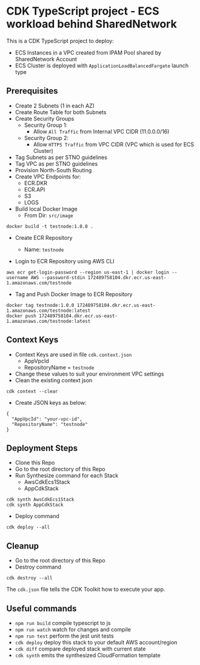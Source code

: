 # CDK TypeScript project - ECS workload behind SharedNetwork

This is a CDK TypeScript project to deploy:
- ECS Instances in a VPC created from IPAM Pool shared by SharedNetwork Account
- ECS Cluster is deployed with `ApplicationLoadBalancedFargate` launch type

## Prerequisites
- Create 2 Subnets (1 in each AZ)
- Create Route Table for both Subnets
- Create Security Groups
  - Security Group 1:
    - Allow `All Traffic` from Internal VPC CIDR (11.0.0.0/16)
  - Security Group 2:
    - Allow `HTTPS Traffic` from VPC CIDR (VPC which is used for ECS Cluster)
- Tag Subnets as per STNO guidelines
- Tag VPC as per STNO guidelines
- Provision North-South Routing
- Create VPC Endpoints for:
  - ECR.DKR
  - ECR.API
  - S3
  - LOGS
- Build local Docker Image
  - From Dir: `src/image`

```
docker build -t testnode:1.0.0 .
```

- Create ECR Repository
  - Name: `testnode`

- Login to ECR Repository using AWS CLI

```
aws ecr get-login-password --region us-east-1 | docker login --username AWS --password-stdin 172489758104.dkr.ecr.us-east-1.amazonaws.com/testnode
```

- Tag and Push Docker Image to ECR Repository

```
docker tag testnode:1.0.0 172489758104.dkr.ecr.us-east-1.amazonaws.com/testnode:latest
docker push 172489758104.dkr.ecr.us-east-1.amazonaws.com/testnode:latest
```

## Context Keys
- Context Keys are used in file `cdk.context.json`
  - AppVpcId
  - RepositoryName = `testnode`
- Change these values to suit your environment VPC settings
- Clean the existing context json
```
cdk context --clear
```

- Create JSON keys as below:

```
{
  "AppVpcId": "your-vpc-id",
  "RepositoryName": "testnode"
}
```

## Deployment Steps
- Clone this Repo
- Go to the root directory of this Repo
- Run Synthesize command for each Stack
  - AwsCdkEcs1Stack
  - AppCdkStack

```
cdk synth AwsCdkEcs1Stack
cdk synth AppCdkStack
```

- Deploy command

```
cdk deploy --all
```

## Cleanup
- Go to the root directory of this Repo
- Destroy command

```
cdk destroy --all
```

The `cdk.json` file tells the CDK Toolkit how to execute your app.

## Useful commands

* `npm run build`   compile typescript to js
* `npm run watch`   watch for changes and compile
* `npm run test`    perform the jest unit tests
* `cdk deploy`      deploy this stack to your default AWS account/region
* `cdk diff`        compare deployed stack with current state
* `cdk synth`       emits the synthesized CloudFormation template
